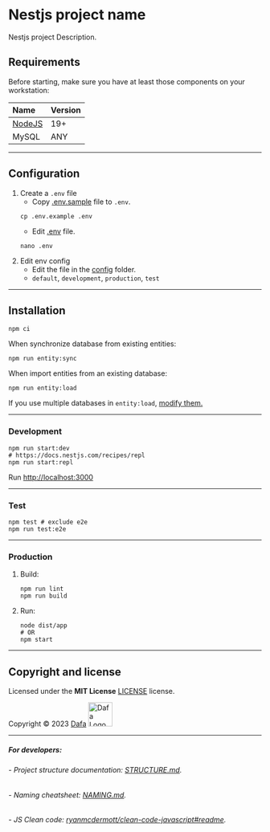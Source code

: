 # Nestjs project name

Nestjs project Description.

## Requirements

Before starting, make sure you have at least those components on your workstation:

| Name                          | Version |
|:------------------------------|:--------|
| [NodeJS](https://nodejs.org/) | 19+     |
| MySQL                         | ANY     |

---

## Configuration

1. Create a `.env` file
    - Copy [.env.sample](.env.sample) file to `.env`.
   ```shell
   cp .env.example .env
   ```
    - Edit [.env](.env) file.
   ```shell
   nano .env
   ```
2. Edit env config
    - Edit the file in the [config](src/config) folder.
    - `default`, `development`, `production`, `test`

---

## Installation

```shell
npm ci
```

When synchronize database from existing entities:

```shell
npm run entity:sync
```

When import entities from an existing database:

```shell
npm run entity:load
```

If you use multiple databases in `entity:load`, [modify them.](bin/entity.ts#L45)

---

### Development

```shell
npm run start:dev
# https://docs.nestjs.com/recipes/repl
npm run start:repl
```

Run [http://localhost:3000](http://localhost:3000)

---

### Test

```shell
npm test # exclude e2e
npm run test:e2e
```

---

### Production

1. Build:
   ```shell
   npm run lint
   npm run build
   ```
2. Run:
   ```shell
   node dist/app
   # OR
   npm start
   ```

---

## Copyright and license
Licensed under the **MIT License** [LICENSE](LICENSE) license.

Copyright © 2023 [Dafa](https://github.com/Dafa-Co) <a href="https://www.dafa.sa/" target="blank">
<img src="https://static.wixstatic.com/media/8b2439_37f48f90ad054b39b4ae46a70af9bebb~mv2.png/v1/fill/w_115,h_69,al_c,q_85,usm_0.66_1.00_0.01,enc_auto/Dafe-logo-01.png" width="48" alt="Dafa Logo" border="0" />
</a>

<!-- Remove the lines bellow before go live -->

---

##### For developers:
###### - Project structure documentation: [STRUCTURE.md](STRUCTURE.md).
###### - Naming cheatsheet: [NAMING.md](NAMING.md).
###### - JS Clean code: [ryanmcdermott/clean-code-javascript#readme](https://github.com/ryanmcdermott/clean-code-javascript#readme).
